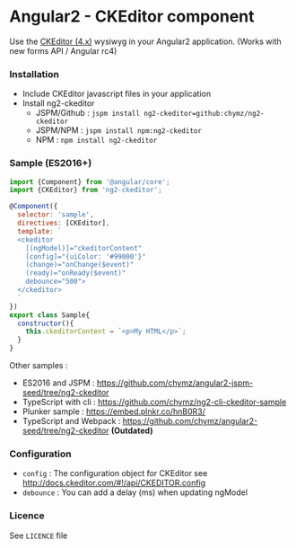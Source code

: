 # Angular2 - CKEditor component

Use the [CKEditor (4.x)](http://ckeditor.com/) wysiwyg in your Angular2 application.
(Works with new forms API / Angular rc4)

### <a name="install"></a>Installation

- Include CKEditor javascript files in your application
- Install ng2-ckeditor
  - JSPM/Github : ```jspm install ng2-ckeditor=github:chymz/ng2-ckeditor```
  - JSPM/NPM : ```jspm install npm:ng2-ckeditor```
  - NPM : ```npm install ng2-ckeditor```

### <a name="sample"></a>Sample (ES2016+)

```javascript
import {Component} from '@angular/core';
import {CKEditor} from 'ng2-ckeditor';

@Component({
  selector: 'sample',
  directives: [CKEditor],
  template: `
  <ckeditor
    [(ngModel)]="ckeditorContent"
    [config]="{uiColor: '#99000'}"
    (change)="onChange($event)"
    (ready)="onReady($event)"
    debounce="500">
  </ckeditor>
  `
})
export class Sample{
  constructor(){
    this.ckeditorContent = `<p>My HTML</p>`;
  }
}
```

Other samples :
- ES2016 and JSPM : https://github.com/chymz/angular2-jspm-seed/tree/ng2-ckeditor
- TypeScript with cli : https://github.com/chymz/ng2-cli-ckeditor-sample
- Plunker sample : https://embed.plnkr.co/hnB0R3/ 
- TypeScript and Webpack : https://github.com/chymz/angular2-seed/tree/ng2-ckeditor **(Outdated)**

### <a name="config"></a>Configuration

* `config` : The configuration object for CKEditor see http://docs.ckeditor.com/#!/api/CKEDITOR.config
* `debounce` : You can add a delay (ms) when updating ngModel

### <a name="licence"></a>Licence
See `LICENCE` file
